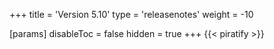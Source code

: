 +++
title = 'Version 5.10'
type = 'releasenotes'
weight = -10

[params]
  disableToc = false
  hidden = true
+++
{{< piratify >}}
